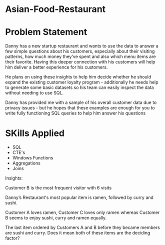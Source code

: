 # Asian-Food-Restaurant

<h1>Problem Statement</h1>

Danny has a new startup restaurant and wants to use the data to answer a few simple questions about his customers, especially about their visiting patterns, how much money they’ve spent and also which menu items are their favorite. Having this deeper connection with his customers will help him deliver a better experience for his customers.

He plans on using these insights to help him decide whether he should expand the existing customer loyalty program - additionally he needs help to generate some basic datasets so his team can easily inspect the data without needing to use SQL.

Danny has provided me with a sample of his overall customer data due to privacy issues - but he hopes that these examples are enough for you to write fully functioning SQL queries to help him answer his questions

<h1>SKills Applied</h1>
<ul>
  <li> SQL </li>
  <li> CTE's </li>
  <li> Windows Functions </li>
  <li> Aggregations </li>
  <li> Joins </li>
</ul>

Insights:

Customer B is the most frequent visitor with 6 visits 

Danny’s Restaurant's most popular item is ramen, followed by curry and sushi.

Customer A loves ramen, Customer C loves only ramen whereas Customer B seems to enjoy sushi, curry and ramen equally.

The last item ordered by Customers A and B before they became members are sushi and curry. Does it mean both of these items are the deciding factor?

